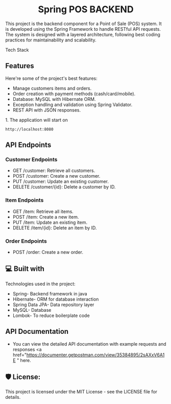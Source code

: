 
<h1 align="center" id="title">Spring POS BACKEND</h1>

<p id="description">This project is the backend component for a Point of Sale (POS) system. It is developed using the Spring Framework to handle RESTful API requests. The system is designed with a layered architecture, following best coding practices for maintainability and scalability.

Tech Stack</p>

  
  
<h2> Features</h2>

Here're some of the project's best features:

*   Manage customers items and orders.
*   Order creation with payment methods (cash/card/mobile).
*   Database: MySQL with Hibernate ORM.
*   Exception handling and validation using Spring Validator.
*   REST API with JSON responses.



<p>1. The application will start on</p>

```
http://localhost:8080
```

<h2>API Endpoints</h2> 

<h3>Customer Endpoints</h3>

  * GET /customer: Retrieve all customers.
  * POST /customer: Create a new customer.
  * PUT /customer: Update an existing customer.
  * DELETE /customer/{id}: Delete a customer by ID.

<h3>Item Endpoints</h3>

  * GET /item: Retrieve all items.
  * POST /item: Create a new item.
  * PUT /item: Update an existing item.
  * DELETE /item/{id}: Delete an item by ID.

<h3>Order Endpoints</h3>

  * POST /order: Create a new order.
  
<h2>💻 Built with</h2>

Technologies used in the project:

*   Spring- Backend framework in java
*   Hibernate- ORM for database interaction
*   Spring Data JPA- Data repository layer
*   MySQL- Database
*   Lombok- To reduce boilerplate code

<h2> API Documentation </h2>

* You can view the detailed API documentation with example requests and responses <a href="https://documenter.getpostman.com/view/35384895/2sAXxV6A1E " here</a>.


<h2>🛡️ License:</h2>

This project is licensed under the MIT License - see the LICENSE file for details.
